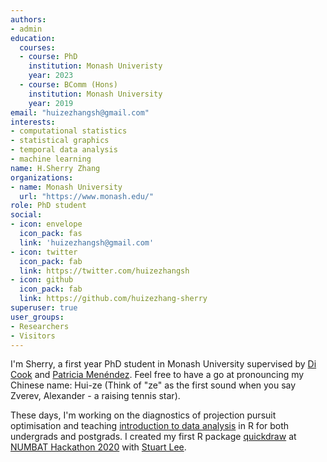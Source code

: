 ```yaml
---
authors:
- admin
education:
  courses:
  - course: PhD
    institution: Monash Univeristy
    year: 2023
  - course: BComm (Hons)
    institution: Monash University
    year: 2019
email: "huizezhangsh@gmail.com"
interests:
- computational statistics
- statistical graphics
- temporal data analysis
- machine learning
name: H.Sherry Zhang
organizations:
- name: Monash University
  url: "https://www.monash.edu/"
role: PhD student
social:
- icon: envelope
  icon_pack: fas
  link: 'huizezhangsh@gmail.com'
- icon: twitter
  icon_pack: fab
  link: https://twitter.com/huizezhangsh
- icon: github
  icon_pack: fab
  link: https://github.com/huizezhang-sherry
superuser: true
user_groups:
- Researchers
- Visitors
---
```


I'm Sherry, a first year PhD student in Monash University supervised by [Di Cook](http://dicook.org/) and [Patricia Menéndez](https://www.patriciamenendez.com/). Feel free to have a go at pronouncing my Chinese name: Hui-ze (Think of "ze" as the first sound when you say Zverev, Alexander - a raising tennis star). 

These days, I'm working on the diagnostics of projection pursuit optimisation and teaching [introduction to data analysis](https://ida-monash.netlify.com/) in R for both undergrads and postgrads. I created my first R package [quickdraw](https://github.com/huizezhang-sherry/quickdraw) at [NUMBAT Hackathon 2020](https://numbats-rise-up.netlify.com/post/hackathon_2020/) with [Stuart Lee](https://stuartlee.org/). 
